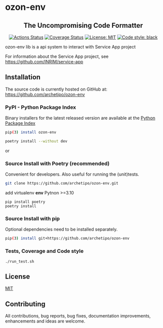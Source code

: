 # ozon-env

<h2 align="center">The Uncompromising Code Formatter</h2>

<p align="center">
<a href="hhttps://github.com/archetipo/ozon-env/actions"><img alt="Actions Status" src="https://github.com/psf/black/workflows/Test/badge.svg"></a>
<a href="https://github.com/archetipo/ozon-env?branch=main"><img alt="Coverage Status" src="https://coveralls.io/repos/github/psf/black/badge.svg?branch=main"></a>
<a href="https://github.com/archetipo/ozon-env/blob/main/LICENSE"><img alt="License: MIT" src="https://black.readthedocs.io/en/stable/_static/license.svg"></a>
<a href="https://github.com/archetipo/ozon-env"><img alt="Code style: black" src="https://img.shields.io/badge/code%20style-black-000000.svg"></a>
</p>

ozon-env lib is a api system to interact with Service App project

For information about the Service App project,
see https://github.com/INRIM/service-app

## Installation

The source code is currently hosted on GitHub at:
https://github.com/archetipo/ozon-env

### PyPI - Python Package Index

Binary installers for the latest released version are available at the [Python
Package Index](https://pypi.python.org/pypi/ozon-env)

```sh
pip(3) install ozon-env
```

```sh
poetry install --without dev
```

or

### Source Install with Poetry (recommended)

Convenient for developers. Also useful for running the (unit)tests.

```sh
git clone https://github.com/archetipo/ozon-env.git
```

add virtualenv **env** Pytnon >=3.10

```
pip install poetry
poetry install
```

### Source Install with pip

Optional dependencies need to be installed separately.

```sh
pip(3) install git+https://github.com/archetipo/ozon-env
```

### Tests, Coverage and Code style

```
./run_test.sh
```

## License

[MIT](LICENSE)

## Contributing

All contributions, bug reports, bug fixes, documentation improvements,
enhancements and ideas are welcome.